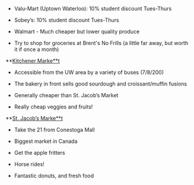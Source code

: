 <!-- TITLE: Groceries -->
<!-- SUBTITLE: A quick summary of Groceries -->


* Valu-Mart (Uptown Waterloo): 10% student discount Tues-Thurs

* Sobey’s: 10% student discount Tues-Thurs

* Walmart - Much cheaper but lower quality produce 

* Try to shop for groceries at Brent's No Frills (a little far away, but worth it if once a month)

**[Kitchener Marke**t](http://www.kitchenermarket.ca/en/index.asp)

* Accessible from the UW area by a variety of buses (7/8/200)

* The bakery in front sells good sourdough and croissant/muffin fusions

* Generally cheaper than St. Jacob’s Market

* Really cheap veggies and fruits!

**[St. Jacob’s Marke**t](https://stjacobs.com/Farmers-Market-General-Information.htm)

* Take the 21 from Conestoga Mall

* Biggest market in Canada

* Get the apple fritters

* Horse rides!

* Fantastic donuts, and fresh food